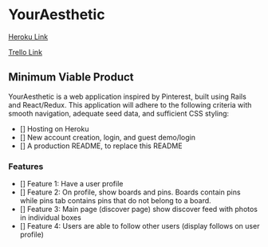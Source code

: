 # YourAesthetic

[Heroku Link][heroku]

[Trello Link][trello]

[heroku]: https://youraesthetic.herokuapp.com/
[trello]: https://trello.com/b/1Lfg4i2f

## Minimum Viable Product
YourAesthetic is a web application inspired by Pinterest, built using Rails and React/Redux. This application will adhere to the following criteria with smooth navigation, adequate seed data, and sufficient CSS styling:
- [] Hosting on Heroku
- [] New account creation, login, and guest demo/login
- [] A production README, to replace this README
### Features
- [] Feature 1: Have a user profile
- [] Feature 2: On profile, show boards and pins. Boards contain pins
while pins tab contains pins that do not belong to a board.
- [] Feature 3: Main page (discover page) show discover feed with photos in individual boxes
- [] Feature 4: Users are able to follow other users (display follows on user profile)
